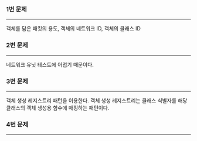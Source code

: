 ### 1번 문제
---
객체를 담은 패킷의 용도, 객체의 네트워크 ID, 객체의 클래스 ID
### 2번 문제
---
네트워크 유닛 테스트에 어렵기 때문이다.
### 3번 문제
---
객체 생성 레지스트리 패턴을 이용한다. 객체 생성 레지스트리는 클래스 식별자를 해당 클래스의 객체 생성용 함수에 매핑하는 패턴이다.
### 4번 문제
---
